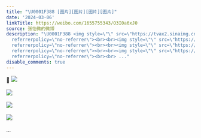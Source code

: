 ```yaml
---
title: "\U0001F388 [图片][图片][图片][图片]"
date: '2024-03-06'
linkTitle: https://weibo.com/1655755343/O3I0a6xJ0
source: 张怡微的微博
description: "\U0001F388 <img style=\"\" src=\"https://tvax2.sinaimg.cn/large/62b0d24fly1hngyl8xbg5j20u0140458.jpg\"
  referrerpolicy=\"no-referrer\"><br><br><img style=\"\" src=\"https://tvax4.sinaimg.cn/large/62b0d24fly1hngyl8vxzdj20u0140n1u.jpg\"
  referrerpolicy=\"no-referrer\"><br><br><img style=\"\" src=\"https://tvax3.sinaimg.cn/large/62b0d24fly1hngyl8w9okj20u014078n.jpg\"
  referrerpolicy=\"no-referrer\"><br><br><img style=\"\" src=\"https://tvax3.sinaimg.cn/large/62b0d24fly1hngyl8vv0vj20u014078c.jpg\"
  referrerpolicy=\"no-referrer\"><br><br> ..."
disable_comments: true
---
```

🎈 <img style="" src="https://tvax2.sinaimg.cn/large/62b0d24fly1hngyl8xbg5j20u0140458.jpg" referrerpolicy="no-referrer"><br><br><img style="" src="https://tvax4.sinaimg.cn/large/62b0d24fly1hngyl8vxzdj20u0140n1u.jpg" referrerpolicy="no-referrer"><br><br><img style="" src="https://tvax3.sinaimg.cn/large/62b0d24fly1hngyl8w9okj20u014078n.jpg" referrerpolicy="no-referrer"><br><br><img style="" src="https://tvax3.sinaimg.cn/large/62b0d24fly1hngyl8vv0vj20u014078c.jpg" referrerpolicy="no-referrer"><br><br> ...